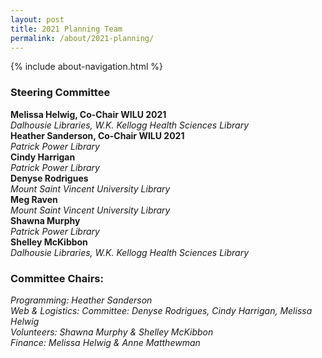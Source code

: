 ```yaml
---
layout: post
title: 2021 Planning Team
permalink: /about/2021-planning/
---
```


{% include about-navigation.html %}

### Steering Committee

**Melissa Helwig, Co-Chair WILU 2021**\
*Dalhousie Libraries, W.K. Kellogg Health Sciences Library*\
**Heather Sanderson, Co-Chair WILU 2021**\
*Patrick Power Library*\
**Cindy Harrigan**\
*Patrick Power Library*\
**Denyse Rodrigues**\
*Mount Saint Vincent University Library*\
**Meg Raven**\
*Mount Saint Vincent University Library*\
**Shawna Murphy**\
*Patrick Power Library*\
**Shelley McKibbon**\
*Dalhousie Libraries, W.K. Kellogg Health Sciences Library*

### Committee Chairs:

*Programming: Heather Sanderson*\
*Web & Logistics: Committee: Denyse Rodrigues, Cindy Harrigan, Melissa Helwig*\
*Volunteers: Shawna Murphy & Shelley McKibbon*\
*Finance: Melissa Helwig & Anne Matthewman*
